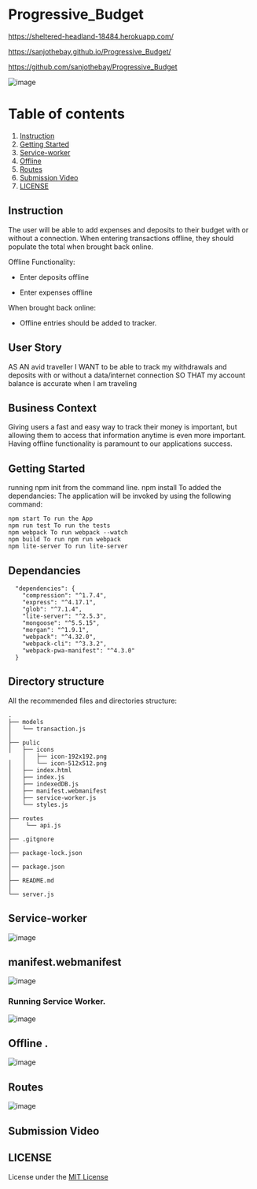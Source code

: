 # Progressive_Budget

https://sheltered-headland-18484.herokuapp.com/

https://sanjothebay.github.io/Progressive_Budget/

https://github.com/sanjothebay/Progressive_Budget



![image](https://user-images.githubusercontent.com/67298961/108643250-6505c180-746f-11eb-8fe3-f1cd954453fd.png)



# Table of contents

1. [Instruction](#Instruction)
2. [Getting Started](#Getting_Started)
3. [Service-worker](#Service-worker)
4. [Offline](#Offline)
5. [Routes](#Routes)
6. [Submission Video](#Submission_Video)
7. [LICENSE](#LICENSE)


## Instruction <a name="Instruction"></a>

The user will be able to add expenses and deposits to their budget with or without a connection. When entering transactions offline, they should populate the total when brought 
back online.

Offline Functionality:

  * Enter deposits offline

  * Enter expenses offline

When brought back online:

  * Offline entries should be added to tracker.

## User Story
AS AN avid traveller
I WANT to be able to track my withdrawals and deposits with or without a data/internet connection
SO THAT my account balance is accurate when I am traveling

## Business Context

Giving users a fast and easy way to track their money is important, but allowing them to access that information anytime is even more important. Having offline functionality is 
paramount to our applications success.


## Getting Started <a name="Getting_Started"></a>

running npm init from the command line.
npm install To added the dependancies:
The application will be invoked by using the following command:

```
npm start To run the App
npm run test To run the tests 
npm webpack To run webpack --watch
npm build To run npm run webpack
npm lite-server To run lite-server
```


## Dependancies

```
  "dependencies": {
    "compression": "^1.7.4",
    "express": "^4.17.1",
    "glob": "^7.1.4",
    "lite-server": "^2.5.3",
    "mongoose": "^5.5.15",
    "morgan": "^1.9.1",
    "webpack": "^4.32.0",
    "webpack-cli": "^3.3.2",
    "webpack-pwa-manifest": "^4.3.0"
  }
```


## Directory structure <a name="Directory_structure"></a>

All the recommended files and directories structure:


```
.
├── models
│   └── transaction.js
│  
├── pulic
│   ├── icons
    │   ├── icon-192x192.png
│   │   └── icon-512x512.png
│   ├── index.html
│   ├── index.js
│   ├── indexedDB.js
│   ├── manifest.webmanifest
│   ├── service-worker.js
│   └── styles.js
│
├── routes
│    └── api.js
│ 
├── .gitgnore
│ 
├── package-lock.json
│
│── package.json
│
├── README.md
│
└── server.js
```


## Service-worker <a name="Service-worker"></a>

![image](https://user-images.githubusercontent.com/67298961/108652314-722faa00-7489-11eb-9e4f-488db300ed6e.png)


## manifest.webmanifest

![image](https://user-images.githubusercontent.com/67298961/108661959-ca1ede80-7492-11eb-959b-1f70cb97b6f3.png)


### Running Service Worker.

![image](https://user-images.githubusercontent.com/67298961/108659054-3fd57b00-7490-11eb-8cf8-071d8d111d4f.png)


## Offline <a name="Offline"></a>.

![image](https://user-images.githubusercontent.com/67298961/108664873-461c2500-7499-11eb-976b-7a22ba1ceea9.png)


## Routes <a name="Routes"></a>

![image](https://user-images.githubusercontent.com/67298961/108654079-8bd2f080-748d-11eb-82be-17ee96099681.png)


## Submission Video <a name="Submission_Video"></a>


## LICENSE <a name="LICENSE"></a>

License under the [MIT License](LICENSE)
